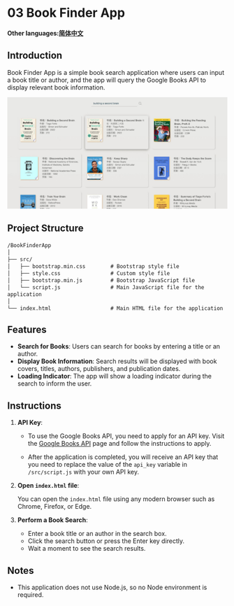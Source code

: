 # 03 Book Finder App

**Other languages:[简体中文](README_zh.md)**

## Introduction

Book Finder App is a simple book search application where users can input a book title or author, and the app will query the Google Books API to display relevant book information.

![03-bookfinder-app](../img-storage/03-bookfinder.jpg)

## Project Structure

```
/BookFinderApp
│
├── src/
│   ├── bootstrap.min.css        # Bootstrap style file
│   ├── style.css                # Custom style file
│   ├── bootstrap.min.js         # Bootstrap JavaScript file
│   └── script.js                # Main JavaScript file for the application
│
└── index.html                   # Main HTML file for the application
```

## Features

- **Search for Books**: Users can search for books by entering a title or an author.
- **Display Book Information**: Search results will be displayed with book covers, titles, authors, publishers, and publication dates.
- **Loading Indicator**: The app will show a loading indicator during the search to inform the user.

## Instructions

1. **API Key**:

   - To use the Google Books API, you need to apply for an API key. Visit the [Google Books API](https://developers.google.com/books/docs/v1/using) page and follow the instructions to apply.

   - After the application is completed, you will receive an API key that you need to replace the value of the `api_key` variable in `/src/script.js` with your own API key.

2. **Open `index.html` file**:

   You can open the `index.html` file using any modern browser such as Chrome, Firefox, or Edge.

3. **Perform a Book Search**:

   - Enter a book title or an author in the search box.
   - Click the search button or press the Enter key directly.
   - Wait a moment to see the search results.

## Notes

- This application does not use Node.js, so no Node environment is required.
